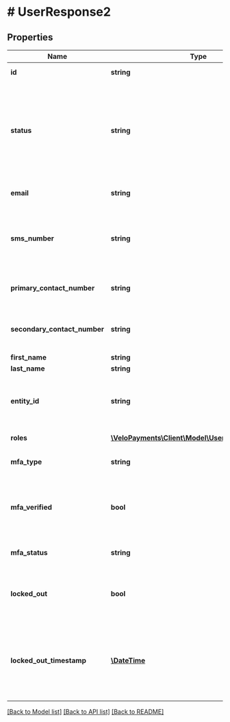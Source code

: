 # # UserResponse2

## Properties

Name | Type | Description | Notes
------------ | ------------- | ------------- | -------------
**id** | **string** | The id of the user | [optional] 
**status** | **string** | The status of the user when the user has been invited but not yet enrolled they will have a PENDING status | [optional] 
**email** | **string** | the email address of the user | [optional] 
**sms_number** | **string** | The phone number of a device that the user can receive sms messages on | [optional] 
**primary_contact_number** | **string** | The main contact number for the user | [optional] 
**secondary_contact_number** | **string** | The secondary contact number for the user | [optional] 
**first_name** | **string** |  | [optional] 
**last_name** | **string** |  | [optional] 
**entity_id** | **string** | The payorId or payeeId or null if the user is not a payor or payee user | [optional] 
**roles** | [**\VeloPayments\Client\Model\UserResponse2Roles[]**](UserResponse2Roles.md) | The role(s) for the user | [optional] 
**mfa_type** | **string** | The type of the MFA device | [optional] 
**mfa_verified** | **bool** | Will be true if the user has logged in successfully using the MFA Device | [optional] 
**mfa_status** | **string** | The status of the MFA device | [optional] 
**locked_out** | **bool** | If true the user is currently locked out and unable to log in | [optional] 
**locked_out_timestamp** | [**\DateTime**](\DateTime.md) | A timestamp showing when the user was locked out If null then the user is not currently locked out | [optional] 

[[Back to Model list]](../../README.md#documentation-for-models) [[Back to API list]](../../README.md#documentation-for-api-endpoints) [[Back to README]](../../README.md)


